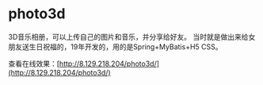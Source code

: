# photo3d
3D音乐相册，可以上传自己的图片和音乐，并分享给好友。
当时就是做出来给女朋友送生日祝福的，19年开发的，用的是Spring+MyBatis+H5 CSS。

查看在线效果：[http://8.129.218.204/photo3d/](http://8.129.218.204/photo3d/)
